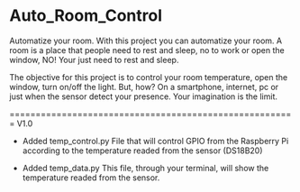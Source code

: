 # Auto_Room_Control
Automatize your room. With this project you can automatize your room. A room is a place that people need to rest and sleep, no to work or open the window, NO! Your just need to rest and sleep.

The objective for this project is to control your room temperature, open the window, turn on/off the light. But, how? On a smartphone, internet, pc or just when the sensor detect your presence. Your imagination is the limit.

=======================================================
V1.0

- Added temp_control.py
File that will control GPIO from the Raspberry Pi according to the temperature readed from the sensor (DS18B20)

- Added temp_data.py
This file, through your terminal, will show the temperature readed from the sensor.
